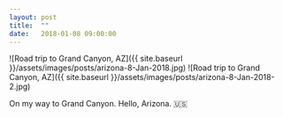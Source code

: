 ```yaml
---
layout: post
title:  ""
date:   2018-01-08 09:00:00
---
```


![Road trip to Grand Canyon, AZ]({{ site.baseurl }}/assets/images/posts/arizona-8-Jan-2018.jpg)
![Road trip to Grand Canyon, AZ]({{ site.baseurl }}/assets/images/posts/arizona-8-Jan-2018-2.jpg)

On my way to Grand Canyon. Hello, Arizona. 🇺🇸
